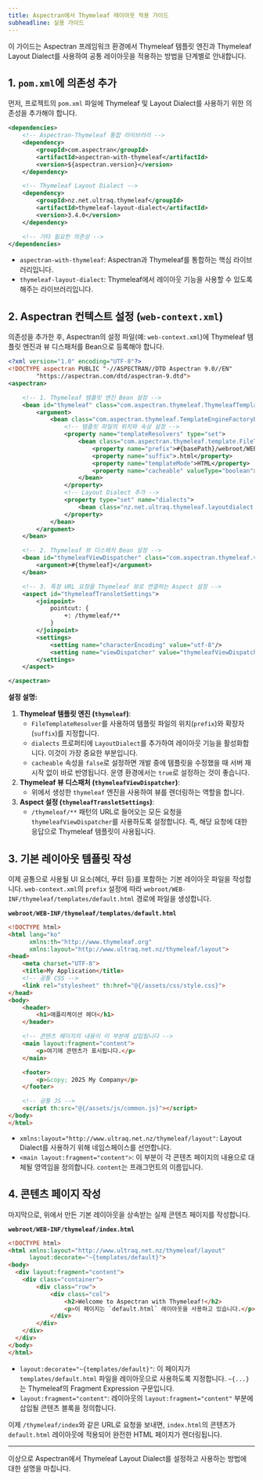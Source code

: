 ```yaml
---
title: Aspectran에서 Thymeleaf 레이아웃 적용 가이드
subheadline: 실용 가이드
---
```


이 가이드는 Aspectran 프레임워크 환경에서 Thymeleaf 템플릿 엔진과 Thymeleaf Layout Dialect를 사용하여 공통 레이아웃을 적용하는 방법을 단계별로 안내합니다.

## 1. `pom.xml`에 의존성 추가

먼저, 프로젝트의 `pom.xml` 파일에 Thymeleaf 및 Layout Dialect를 사용하기 위한 의존성을 추가해야 합니다.

```xml
<dependencies>
    <!-- Aspectran-Thymeleaf 통합 라이브러리 -->
    <dependency>
        <groupId>com.aspectran</groupId>
        <artifactId>aspectran-with-thymeleaf</artifactId>
        <version>${aspectran.version}</version>
    </dependency>

    <!-- Thymeleaf Layout Dialect -->
    <dependency>
        <groupId>nz.net.ultraq.thymeleaf</groupId>
        <artifactId>thymeleaf-layout-dialect</artifactId>
        <version>3.4.0</version>
    </dependency>

    <!-- 기타 필요한 의존성 -->
</dependencies>
```

- `aspectran-with-thymeleaf`: Aspectran과 Thymeleaf를 통합하는 핵심 라이브러리입니다.
- `thymeleaf-layout-dialect`: Thymeleaf에서 레이아웃 기능을 사용할 수 있도록 해주는 라이브러리입니다.

## 2. Aspectran 컨텍스트 설정 (`web-context.xml`)

의존성을 추가한 후, Aspectran의 설정 파일(예: `web-context.xml`)에 Thymeleaf 템플릿 엔진과 뷰 디스패처를 Bean으로 등록해야 합니다.

```xml
<?xml version="1.0" encoding="UTF-8"?>
<!DOCTYPE aspectran PUBLIC "-//ASPECTRAN//DTD Aspectran 9.0//EN"
        "https://aspectran.com/dtd/aspectran-9.dtd">
<aspectran>

    <!-- 1. Thymeleaf 템플릿 엔진 Bean 설정 -->
    <bean id="thymeleaf" class="com.aspectran.thymeleaf.ThymeleafTemplateEngine">
        <argument>
            <bean class="com.aspectran.thymeleaf.TemplateEngineFactoryBean">
                <!-- 템플릿 파일의 위치와 속성 설정 -->
                <property name="templateResolvers" type="set">
                    <bean class="com.aspectran.thymeleaf.template.FileTemplateResolver">
                        <property name="prefix">#{basePath}/webroot/WEB-INF/thymeleaf/</property>
                        <property name="suffix">.html</property>
                        <property name="templateMode">HTML</property>
                        <property name="cacheable" valueType="boolean">false</property>
                    </bean>
                </property>
                <!-- Layout Dialect 추가 -->
                <property type="set" name="dialects">
                    <bean class="nz.net.ultraq.thymeleaf.layoutdialect.LayoutDialect"/>
                </property>
            </bean>
        </argument>
    </bean>

    <!-- 2. Thymeleaf 뷰 디스패처 Bean 설정 -->
    <bean id="thymeleafViewDispatcher" class="com.aspectran.thymeleaf.view.ThymeleafViewDispatcher">
        <argument>#{thymeleaf}</argument>
    </bean>

    <!-- 3. 특정 URL 요청을 Thymeleaf 뷰로 연결하는 Aspect 설정 -->
    <aspect id="thymeleafTransletSettings">
        <joinpoint>
            pointcut: {
                +: /thymeleaf/**
            }
        </joinpoint>
        <settings>
            <setting name="characterEncoding" value="utf-8"/>
            <setting name="viewDispatcher" value="thymeleafViewDispatcher"/>
        </settings>
    </aspect>

</aspectran>
```

**설정 설명:**
1.  **Thymeleaf 템플릿 엔진 (`thymeleaf`)**:
    - `FileTemplateResolver`를 사용하여 템플릿 파일의 위치(`prefix`)와 확장자(`suffix`)를 지정합니다.
    - `dialects` 프로퍼티에 `LayoutDialect`를 추가하여 레이아웃 기능을 활성화합니다. 이것이 가장 중요한 부분입니다.
    - `cacheable` 속성을 `false`로 설정하면 개발 중에 템플릿을 수정했을 때 서버 재시작 없이 바로 반영됩니다. 운영 환경에서는 `true`로 설정하는 것이 좋습니다.
2.  **Thymeleaf 뷰 디스패처 (`thymeleafViewDispatcher`)**:
    - 위에서 생성한 `thymeleaf` 엔진을 사용하여 뷰를 렌더링하는 역할을 합니다.
3.  **Aspect 설정 (`thymeleafTransletSettings`)**:
    - `/thymeleaf/**` 패턴의 URL로 들어오는 모든 요청을 `thymeleafViewDispatcher`를 사용하도록 설정합니다. 즉, 해당 요청에 대한 응답으로 Thymeleaf 템플릿이 사용됩니다.

## 3. 기본 레이아웃 템플릿 작성

이제 공통으로 사용될 UI 요소(헤더, 푸터 등)를 포함하는 기본 레이아웃 파일을 작성합니다.
`web-context.xml`의 `prefix` 설정에 따라 `webroot/WEB-INF/thymeleaf/templates/default.html` 경로에 파일을 생성합니다.

**`webroot/WEB-INF/thymeleaf/templates/default.html`**
```html
<!DOCTYPE html>
<html lang="ko"
      xmlns:th="http://www.thymeleaf.org"
      xmlns:layout="http://www.ultraq.net.nz/thymeleaf/layout">
<head>
    <meta charset="UTF-8">
    <title>My Application</title>
    <!-- 공통 CSS -->
    <link rel="stylesheet" th:href="@{/assets/css/style.css}">
</head>
<body>
    <header>
        <h1>애플리케이션 헤더</h1>
    </header>

    <!-- 콘텐츠 페이지의 내용이 이 부분에 삽입됩니다 -->
    <main layout:fragment="content">
        <p>여기에 콘텐츠가 표시됩니다.</p>
    </main>

    <footer>
        <p>&copy; 2025 My Company</p>
    </footer>

    <!-- 공통 JS -->
    <script th:src="@{/assets/js/common.js}"></script>
</body>
</html>
```

- `xmlns:layout="http://www.ultraq.net.nz/thymeleaf/layout"`: Layout Dialect를 사용하기 위해 네임스페이스를 선언합니다.
- `<main layout:fragment="content">`: 이 부분이 각 콘텐츠 페이지의 내용으로 대체될 영역임을 정의합니다. `content`는 프래그먼트의 이름입니다.

## 4. 콘텐츠 페이지 작성

마지막으로, 위에서 만든 기본 레이아웃을 상속받는 실제 콘텐츠 페이지를 작성합니다.

**`webroot/WEB-INF/thymeleaf/index.html`**
```html
<!DOCTYPE html>
<html xmlns:layout="http://www.ultraq.net.nz/thymeleaf/layout"
      layout:decorate="~{templates/default}">
<body>
  <div layout:fragment="content">
    <div class="container">
        <div class="row">
            <div class="col">
                <h2>Welcome to Aspectran with Thymeleaf!</h2>
                <p>이 페이지는 `default.html` 레이아웃을 사용하고 있습니다.</p>
            </div>
        </div>
    </div>
  </div>
</body>
</html>
```

- `layout:decorate="~{templates/default}"`: 이 페이지가 `templates/default.html` 파일을 레이아웃으로 사용하도록 지정합니다. `~{...}`는 Thymeleaf의 Fragment Expression 구문입니다.
- `layout:fragment="content"`: 레이아웃의 `layout:fragment="content"` 부분에 삽입될 콘텐츠 블록을 정의합니다.

이제 `/thymeleaf/index`와 같은 URL로 요청을 보내면, `index.html`의 콘텐츠가 `default.html` 레이아웃에 적용되어 완전한 HTML 페이지가 렌더링됩니다.

---
이상으로 Aspectran에서 Thymeleaf Layout Dialect를 설정하고 사용하는 방법에 대한 설명을 마칩니다.

